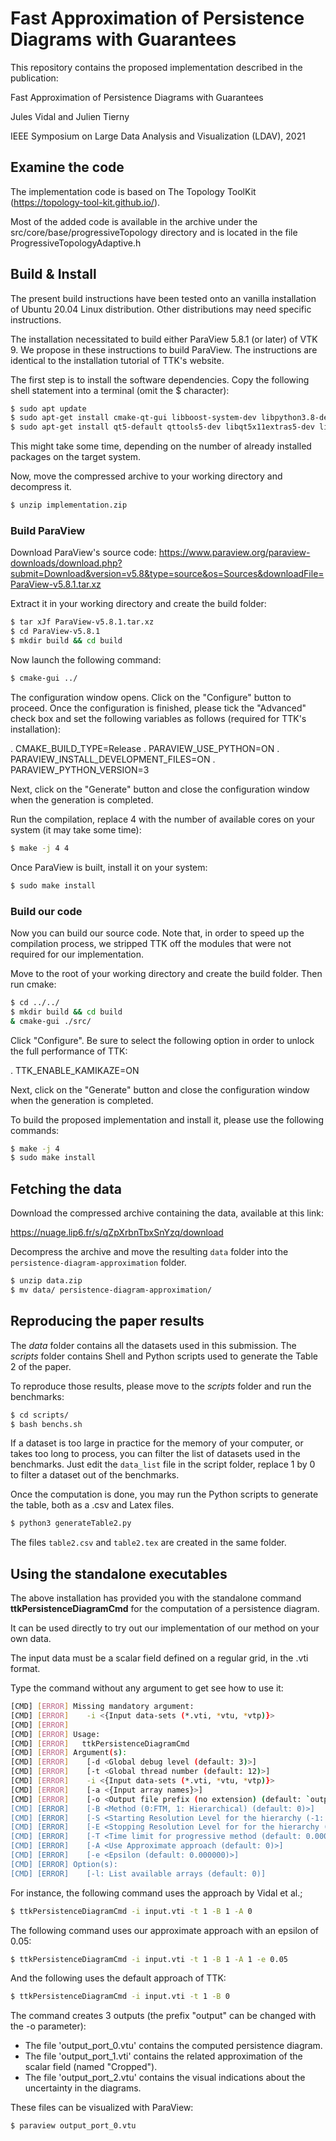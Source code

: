 Fast Approximation of Persistence Diagrams with Guarantees
=========================================================

This repository contains the proposed implementation described in the publication:


Fast Approximation of Persistence Diagrams with Guarantees

Jules Vidal and Julien Tierny

IEEE Symposium on Large Data Analysis and Visualization (LDAV), 2021

## Examine the code

The implementation code is based on The Topology ToolKit
(https://topology-tool-kit.github.io/).

Most of the added code is available in
the archive under the src/core/base/progressiveTopology directory and is
located in the file ProgressiveTopologyAdaptive.h

## Build & Install

The present build instructions have been tested onto an vanilla installation
of Ubuntu 20.04 Linux distribution. 
Other distributions may need specific instructions.

The installation necessitated to build either ParaView 5.8.1 (or later) of VTK 9.
We propose in these instructions to build ParaView.
The instructions are identical to the installation tutorial of TTK's website.

The first step is to install the software dependencies. Copy the
following shell statement into a terminal (omit the $ character):

```bash
$ sudo apt update
$ sudo apt-get install cmake-qt-gui libboost-system-dev libpython3.8-dev libxt-dev build-essential python-numpy
$ sudo apt-get install qt5-default qttools5-dev libqt5x11extras5-dev libqt5svg5-dev qtxmlpatterns5-dev-tools 
```

This might take some time, depending on the number of already
installed packages on the target system.

Now, move the compressed archive to your working directory and
decompress it.

```bash
$ unzip implementation.zip
```

### Build ParaView

Download ParaView's source code:
https://www.paraview.org/paraview-downloads/download.php?submit=Download&version=v5.8&type=source&os=Sources&downloadFile=ParaView-v5.8.1.tar.xz

Extract it in your working directory and create the build folder:

```bash
$ tar xJf ParaView-v5.8.1.tar.xz
$ cd ParaView-v5.8.1
$ mkdir build && cd build
```

Now launch the following command:
```bash
$ cmake-gui ../
```

The configuration window opens. Click on the "Configure" button to proceed.
Once the configuration is finished, please tick the "Advanced" check box and
set the following variables as follows (required for TTK's installation):

. CMAKE_BUILD_TYPE=Release
. PARAVIEW_USE_PYTHON=ON
. PARAVIEW_INSTALL_DEVELOPMENT_FILES=ON
. PARAVIEW_PYTHON_VERSION=3

Next, click on the "Generate" button and close the configuration window when
the generation is completed.

Run the compilation, replace 4 with the number of available cores on your
system (it may take some time):

```bash
$ make -j 4 4
```

Once ParaView is built, install it on your system:

```bash
$ sudo make install
```

### Build our code

Now you can build our source code. Note that, in order to speed up the
compilation process, we stripped TTK off the modules
that were not required for our implementation.

Move to the root of your working directory and create the build folder.
Then run cmake:

```bash
$ cd ../../
$ mkdir build && cd build
& cmake-gui ./src/
```
Click "Configure".
Be sure to select the following option in order to unlock the full performance
of TTK:

. TTK_ENABLE_KAMIKAZE=ON

Next, click on the "Generate" button and close the configuration window when
the generation is completed.


To build the proposed implementation and install it, please use the following
commands:

```bash
$ make -j 4
$ sudo make install
```

## Fetching the data

Download the compressed archive containing the data, available at this link:

https://nuage.lip6.fr/s/qZpXrbnTbxSnYzq/download

Decompress the archive and move the resulting `data` folder into the
`persistence-diagram-approximation` folder.

```bash
$ unzip data.zip
$ mv data/ persistence-diagram-approximation/
```


## Reproducing the paper results

The *data* folder contains all the datasets used in this submission.
The *scripts* folder contains Shell and Python scripts used to generate the
Table 2 of the paper.

To reproduce those results, please move to the *scripts* folder and run the
benchmarks: 

```bash
$ cd scripts/
$ bash benchs.sh
```

If a dataset is too large in practice for the memory of your computer, or
takes too long to process, you can filter the list of datasets used in the
benchmarks.
Just edit the `data_list` file in the script folder, replace 1 by 0 to filter
a dataset out of the benchmarks.

Once the computation is done, you may run the Python scripts to generate the
table, both as a .csv and Latex files.

```bash
$ python3 generateTable2.py
```

The files `table2.csv` and `table2.tex` are created in the same folder.


## Using the standalone executables

The above installation has provided you with the standalone command
**ttkPersistenceDiagramCmd** for the computation of a persistence diagram.

It can be used directly to try out our implementation of our
method on your own data.

The input data must be a scalar field defined on a regular grid, in the .vti format.

Type the command without any argument to get see how to use it:

```bash
[CMD] [ERROR] Missing mandatory argument:
[CMD] [ERROR]    -i <{Input data-sets (*.vti, *vtu, *vtp)}>
[CMD] [ERROR]
[CMD] [ERROR] Usage:
[CMD] [ERROR]   ttkPersistenceDiagramCmd
[CMD] [ERROR] Argument(s):
[CMD] [ERROR]    [-d <Global debug level (default: 3)>]
[CMD] [ERROR]    [-t <Global thread number (default: 12)>]
[CMD] [ERROR]    -i <{Input data-sets (*.vti, *vtu, *vtp)}>
[CMD] [ERROR]    [-a <{Input array names}>]
[CMD] [ERROR]    [-o <Output file prefix (no extension) (default: `output')>]
[CMD] [ERROR]    [-B <Method (0:FTM, 1: Hierarchical) (default: 0)>]
[CMD] [ERROR]    [-S <Starting Resolution Level for the hierarchy (-1: finest level) (default: 0)>]
[CMD] [ERROR]    [-E <Stopping Resolution Level for for the hierarchy (-1: finest level) (default: -1)>]
[CMD] [ERROR]    [-T <Time limit for progressive method (default: 0.000000)>]
[CMD] [ERROR]    [-A <Use Approximate approach (default: 0)>]
[CMD] [ERROR]    [-e <Epsilon (default: 0.000000)>]
[CMD] [ERROR] Option(s):
[CMD] [ERROR]    [-l: List available arrays (default: 0)]
```

For instance, the following command uses the approach by Vidal et al.;

```bash
$ ttkPersistenceDiagramCmd -i input.vti -t 1 -B 1 -A 0
```
The following command uses our approximate approach with an epsilon of 0.05:

```bash
$ ttkPersistenceDiagramCmd -i input.vti -t 1 -B 1 -A 1 -e 0.05
```

And the following uses the default approach of TTK:
```bash 
$ ttkPersistenceDiagramCmd -i input.vti -t 1 -B 0
```

The command creates 3 outputs (the prefix "output" can be changed with the -o
parameter):

- The file 'output_port_0.vtu' contains the computed persistence diagram.
- The file 'output_port_1.vti' contains the related approximation of the
  scalar field (named "Cropped").
- The file 'output_port_2.vtu' contains the visual indications about the
  uncertainty in the diagrams.

These files can be visualized with ParaView:
```bash
$ paraview output_port_0.vtu
```
